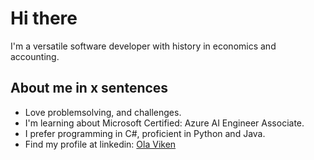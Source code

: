 # Hi there 
I'm a versatile software developer with history in economics and accounting. 

## About me in x sentences
- Love problemsolving, and challenges.
- I'm learning about Microsoft Certified: Azure AI Engineer Associate.
- I prefer programming in C#, proficient in Python and Java.
- Find my profile at linkedin: [Ola Viken](https://www.linkedin.com/in/ola-viken/)


## 



<!--
**olaviken/olaviken** is a ✨ _special_ ✨ repository because its `README.md` (this file) appears on your GitHub profile.

Here are some ideas to get you started:

- 🔭 I’m currently working on ...
- 🌱 I’m currently learning ...
- 👯 I’m looking to collaborate on ...
- 🤔 I’m looking for help with ...
- 💬 Ask me about ...
- 📫 How to reach me: ...
- 😄 Pronouns: ...
- ⚡ Fun fact: ...
-->
